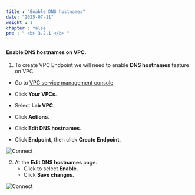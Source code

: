 ```yaml
---
title : "Enable DNS hostnames"
date: "2025-07-11"
weight : 1
chapter : false
pre : " <b> 3.2.1 </b> "
---
```

#### Enable DNS hostnames on VPC.

1. To create VPC Endpoint we will need to enable **DNS hostnames** feature on VPC.
  + Go to [VPC service management console](https://console.aws.amazon.com/vpc/home)
  + Click **Your VPCs**.
  + Select **Lab VPC**.
  + Click **Actions**.
  + Click **Edit DNS hostnames**.

  + Click **Endpoint**, then click **Create Endpoint**.

![Connect](/images/3.connect/009-connect.png)

2. At the **Edit DNS hostnames** page.
   + Click to select **Enable**.
   + Click **Save changes**.

![Connect](/images/3.connect/010-connect.png)
